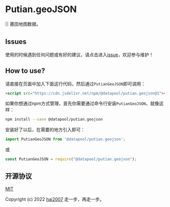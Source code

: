 # Putian.geoJSON
🗄️ 莆田地图数据。

## Issues
使用的时候遇到任何问题或有好的建议，请点击进入[issue](https://github.com/hai2007/datapool/issues)，欢迎参与维护！

## How to use?

请直接在页面中加入下面这行代码，然后通过```PutianGeoJSON```即可调用：

```html
<script src="https://cdn.jsdelivr.net/npm/@datapool/putian.geojson@1"></script>
```

如果你想通过npm方式管理，首先你需要通过命令行安装``````PutianGeoJSON``````，就像这样：

```bash
npm install --save @datapool/putian.geojson
```

安装好了以后，在需要的地方引入即可：

```js
import PutianGeoJSON from '@datapool/putian.geojson';
```

或

```js
const PutianGeoJSON = require("@datapool/putian.geojson");
```

开源协议
---------------------------------------
[MIT](https://github.com/hai2007/datapool/blob/master/LICENSE)

Copyright (c) 2022 [hai2007](https://hai2007.gitee.io/sweethome/) 走一步，再走一步。
